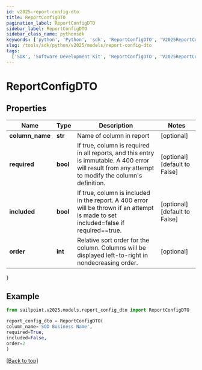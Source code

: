 ```yaml
---
id: v2025-report-config-dto
title: ReportConfigDTO
pagination_label: ReportConfigDTO
sidebar_label: ReportConfigDTO
sidebar_class_name: pythonsdk
keywords: ['python', 'Python', 'sdk', 'ReportConfigDTO', 'V2025ReportConfigDTO']
slug: /tools/sdk/python/v2025/models/report-config-dto
tags:
  ['SDK', 'Software Development Kit', 'ReportConfigDTO', 'V2025ReportConfigDTO']
---
```


# ReportConfigDTO

## Properties

| Name | Type | Description | Notes |
| --- | --- | --- | --- |
| **column_name** | **str** | Name of column in report | [optional] |
| **required** | **bool** | If true, column is required in all reports, and this entry is immutable. A 400 error will result from any attempt to modify the column's definition. | [optional] [default to False] |
| **included** | **bool** | If true, column is included in the report. A 400 error will be thrown if an attempt is made to set included=false if required==true. | [optional] [default to False] |
| **order** | **int** | Relative sort order for the column. Columns will be displayed left-to-right in nondecreasing order. | [optional] |

}

## Example

```python
from sailpoint.v2025.models.report_config_dto import ReportConfigDTO

report_config_dto = ReportConfigDTO(
column_name='SOD Business Name',
required=True,
included=False,
order=2
)

```

[[Back to top]](#)
